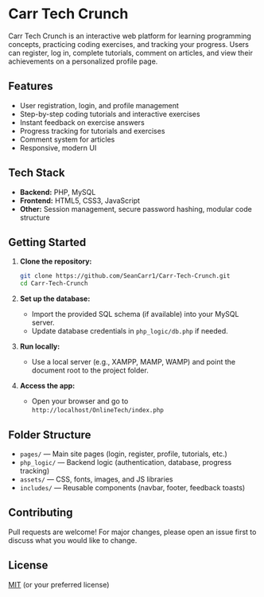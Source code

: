 # Carr Tech Crunch

Carr Tech Crunch is an interactive web platform for learning programming concepts, practicing coding exercises, and tracking your progress. Users can register, log in, complete tutorials, comment on articles, and view their achievements on a personalized profile page.

## Features

- User registration, login, and profile management
- Step-by-step coding tutorials and interactive exercises
- Instant feedback on exercise answers
- Progress tracking for tutorials and exercises
- Comment system for articles
- Responsive, modern UI

## Tech Stack

- **Backend:** PHP, MySQL
- **Frontend:** HTML5, CSS3, JavaScript
- **Other:** Session management, secure password hashing, modular code structure

## Getting Started

1. **Clone the repository:**
   ```bash
   git clone https://github.com/SeanCarr1/Carr-Tech-Crunch.git
   cd Carr-Tech-Crunch
   ```

2. **Set up the database:**
   - Import the provided SQL schema (if available) into your MySQL server.
   - Update database credentials in `php_logic/db.php` if needed.

3. **Run locally:**
   - Use a local server (e.g., XAMPP, MAMP, WAMP) and point the document root to the project folder.

4. **Access the app:**
   - Open your browser and go to `http://localhost/OnlineTech/index.php`

## Folder Structure

- `pages/` — Main site pages (login, register, profile, tutorials, etc.)
- `php_logic/` — Backend logic (authentication, database, progress tracking)
- `assets/` — CSS, fonts, images, and JS libraries
- `includes/` — Reusable components (navbar, footer, feedback toasts)

## Contributing

Pull requests are welcome! For major changes, please open an issue first to discuss what you would like to change.

## License

[MIT](LICENSE) (or your preferred license)
